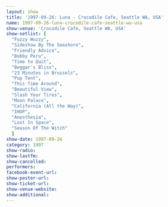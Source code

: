 ```yaml
---
layout: show
title: '1997-09-26: Luna - Crocodile Cafe, Seattle WA, USA'
name: 1997-09-26-luna-crocodile-cafe-seattle-wa-usa
show-venue: 'Crocodile Cafe, Seattle WA, USA'
show-setlist: [
  "Fuzzy Wuzzy",
  "Sideshow By The Seashore",
  "Friendly Advice",
  "Bobby Peru",
  "Time to Quit",
  "Beggar's Bliss",
  "23 Minutes in Brussels",
  "Pup Tent",
  "This Time Around",
  "Beautiful View",
  "Slash Your Tires",
  "Moon Palace",
  "California (All the Way)",
  "IHOP",
  "Anesthesia",
  "Lost In Space",
  "Season Of The Witch"
  ]
show-date: 1997-09-26
category: 1997
show-radio: 
show-lastfm: 
show-cancelled: 
performers: 
facebook-event-url: 
show-poster-url: 
show-ticket-url: 
show-venue-website: 
show-additional: 
---
```


